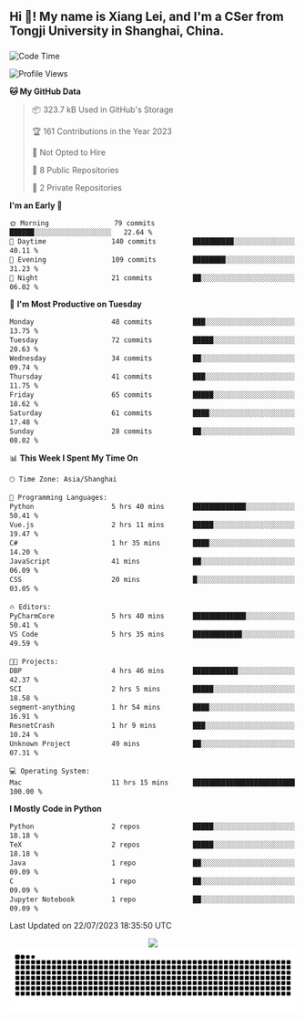 <h2 align="left">Hi 👋! My name is Xiang Lei, and I'm a CSer from Tongji University in Shanghai, China.</h2>

###

<!--START_SECTION:waka-->
![Code Time](http://img.shields.io/badge/Code%20Time-86%20hrs%2029%20mins-blue)

![Profile Views](http://img.shields.io/badge/Profile%20Views-185-blue)

**🐱 My GitHub Data** 

> 📦 323.7 kB Used in GitHub's Storage 
 > 
> 🏆 161 Contributions in the Year 2023
 > 
> 🚫 Not Opted to Hire
 > 
> 📜 8 Public Repositories 
 > 
> 🔑 2 Private Repositories 
 > 
**I'm an Early 🐤** 

```text
🌞 Morning                79 commits          ██████░░░░░░░░░░░░░░░░░░░   22.64 % 
🌆 Daytime                140 commits         ██████████░░░░░░░░░░░░░░░   40.11 % 
🌃 Evening                109 commits         ████████░░░░░░░░░░░░░░░░░   31.23 % 
🌙 Night                  21 commits          ██░░░░░░░░░░░░░░░░░░░░░░░   06.02 % 
```
📅 **I'm Most Productive on Tuesday** 

```text
Monday                   48 commits          ███░░░░░░░░░░░░░░░░░░░░░░   13.75 % 
Tuesday                  72 commits          █████░░░░░░░░░░░░░░░░░░░░   20.63 % 
Wednesday                34 commits          ██░░░░░░░░░░░░░░░░░░░░░░░   09.74 % 
Thursday                 41 commits          ███░░░░░░░░░░░░░░░░░░░░░░   11.75 % 
Friday                   65 commits          █████░░░░░░░░░░░░░░░░░░░░   18.62 % 
Saturday                 61 commits          ████░░░░░░░░░░░░░░░░░░░░░   17.48 % 
Sunday                   28 commits          ██░░░░░░░░░░░░░░░░░░░░░░░   08.02 % 
```


📊 **This Week I Spent My Time On** 

```text
🕑︎ Time Zone: Asia/Shanghai

💬 Programming Languages: 
Python                   5 hrs 40 mins       █████████████░░░░░░░░░░░░   50.41 % 
Vue.js                   2 hrs 11 mins       █████░░░░░░░░░░░░░░░░░░░░   19.47 % 
C#                       1 hr 35 mins        ████░░░░░░░░░░░░░░░░░░░░░   14.20 % 
JavaScript               41 mins             ██░░░░░░░░░░░░░░░░░░░░░░░   06.09 % 
CSS                      20 mins             █░░░░░░░░░░░░░░░░░░░░░░░░   03.05 % 

🔥 Editors: 
PyCharmCore              5 hrs 40 mins       █████████████░░░░░░░░░░░░   50.41 % 
VS Code                  5 hrs 35 mins       ████████████░░░░░░░░░░░░░   49.59 % 

🐱‍💻 Projects: 
DBP                      4 hrs 46 mins       ███████████░░░░░░░░░░░░░░   42.37 % 
SCI                      2 hrs 5 mins        █████░░░░░░░░░░░░░░░░░░░░   18.58 % 
segment-anything         1 hr 54 mins        ████░░░░░░░░░░░░░░░░░░░░░   16.91 % 
ResnetCrash              1 hr 9 mins         ███░░░░░░░░░░░░░░░░░░░░░░   10.24 % 
Unknown Project          49 mins             ██░░░░░░░░░░░░░░░░░░░░░░░   07.31 % 

💻 Operating System: 
Mac                      11 hrs 15 mins      █████████████████████████   100.00 % 
```

**I Mostly Code in Python** 

```text
Python                   2 repos             █████░░░░░░░░░░░░░░░░░░░░   18.18 % 
TeX                      2 repos             █████░░░░░░░░░░░░░░░░░░░░   18.18 % 
Java                     1 repo              ██░░░░░░░░░░░░░░░░░░░░░░░   09.09 % 
C                        1 repo              ██░░░░░░░░░░░░░░░░░░░░░░░   09.09 % 
Jupyter Notebook         1 repo              ██░░░░░░░░░░░░░░░░░░░░░░░   09.09 % 
```




 Last Updated on 22/07/2023 18:35:50 UTC
<!--END_SECTION:waka-->

<div align="center">
  <img src="https://github-readme-stats.vercel.app/api?username=Lei00764&show_icons=true&theme=radical" />
 </div>

 <div align="center">

<picture>
  <source media="(prefers-color-scheme: dark)" srcset="https://raw.githubusercontent.com/Lei00764/Lei00764/output/github-contribution-grid-snake-dark.svg">
  <source media="(prefers-color-scheme: light)" srcset="https://raw.githubusercontent.com/Lei00764/Lei00764/output/github-contribution-grid-snake.svg">
  <img alt="github contribution grid snake animation" src="https://raw.githubusercontent.com/Lei00764/Lei00764/output/github-contribution-grid-snake.svg">
</picture>

</div>




